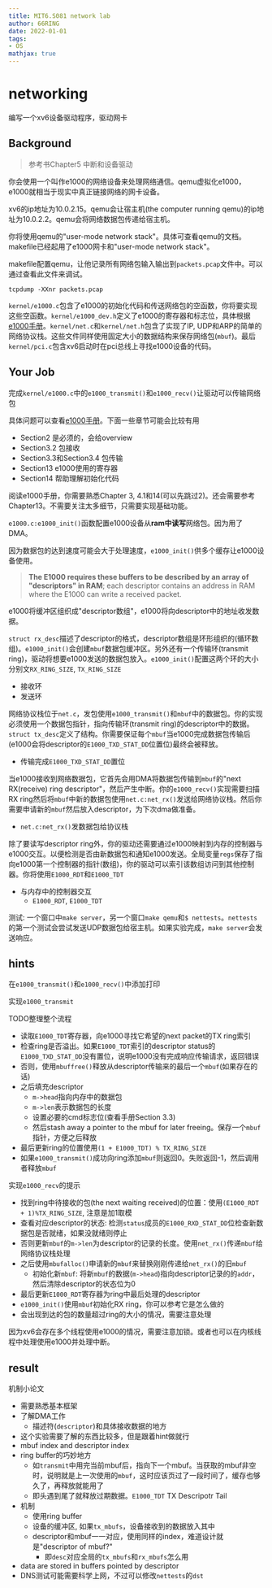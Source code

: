 ```yaml
---
title: MIT6.S081 network lab
author: 66RING
date: 2022-01-01
tags: 
- OS
mathjax: true
---
```



# networking

编写一个xv6设备驱动程序，驱动网卡

## Background

> 参考书Chapter5 中断和设备驱动

你会使用一个叫作e1000的网络设备来处理网络通信。qemu虚拟化e1000，e1000就相当于现实中真正链接网络的网卡设备。

xv6的ip地址为10.0.2.15。qemu会让宿主机(the computer running qemu)的ip地址为10.0.2.2。qemu会将网络数据包传递给宿主机。


你将使用qemu的"user-mode network stack"。具体可查看qemu的文档。makefile已经起用了e1000网卡和"user-mode network stack"。

makefile配置qemu，让他记录所有网络包输入输出到`packets.pcap`文件中。可以通过查看此文件来调试。

```
tcpdump -XXnr packets.pcap
```

`kernel/e1000.c`包含了e1000的初始化代码和传送网络包的空函数，你将要实现这些空函数。`kernel/e1000_dev.h`定义了e1000的寄存器和标志位，具体根据[e1000手册](https://pdos.csail.mit.edu/6.S081/2020/readings/8254x_GBe_SDM.pdf)。`kernel/net.c`和`kernel/net.h`包含了实现了IP, UDP和ARP的简单的网络协议栈。这些文件同样使用固定大小的数据结构来保存网络包(`mbuf`)。最后`kernel/pci.c`包含xv6启动时在pci总线上寻找e1000设备的代码。


## Your Job

完成`kernel/e1000.c`中的`e1000_transmit()`和`e1000_recv()`让驱动可以传输网络包

具体问题可以查看[e1000手册](https://pdos.csail.mit.edu/6.S081/2020/readings/8254x_GBe_SDM.pdf)。下面一些章节可能会比较有用

- Section2 是必须的，会给overview
- Section3.2 包接收
- Section3.3和Section3.4 包传输
- Section13 e1000使用的寄存器
- Section14 帮助理解初始化代码

阅读e1000手册，你需要熟悉Chapter 3, 4.1和14(可以先跳过2)。还会需要参考Chapter13。不需要关注太多细节，只需要实现基础功能。

`e1000.c:e1000_init()`函数配置e1000设备从**ram中读写**网络包。因为用了DMA。

因为数据包的达到速度可能会大于处理速度，`e1000_init()`供多个缓存让e1000设备使用。

> **The E1000 requires these buffers to be described by an array of "descriptors" in RAM**; each descriptor contains an address in RAM where the E1000 can write a received packet.

e1000将缓冲区组织成"descriptor数组"，e1000将向descriptor中的地址收发数据。

`struct rx_desc`描述了descriptor的格式，descriptor数组是环形组织的(循环数组)。`e1000_init()`会创建`mbuf`数据包缓冲区。另外还有一个传输环(transmit ring)，驱动将想要e1000发送的数据包放入。`e1000_init()`配置这两个环的大小分别文`RX_RING_SIZE`, `TX_RING_SIZE`

- 接收环
- 发送环

网络协议栈位于`net.c`，发包使用`e1000_transmit()`和`mbuf`中的数据包。你的实现必须使用一个数据包指针，指向传输环(transmit ring)的descriptor中的数据。`struct tx_desc`定义了结构。你需要保证每个`mbuf`当e1000完成数据包传输后(e1000会将descriptor的`E1000_TXD_STAT_DD`位置位)最终会被释放。

- 传输完成`E1000_TXD_STAT_DD`置位

当e1000接收到网络数据包，它首先会用DMA将数据包传输到`mbuf`的"next RX(receive) ring descriptor"，然后产生中断。你的`e1000_recv()`实现需要扫描RX ring然后将`mbuf`中新的数据包使用`net.c:net_rx()`发送给网络协议栈。然后你需要申请新的`mbuf`然后放入descriptor，为下次dma做准备。

- `net.c:net_rx()`发数据包给协议栈

除了要读写descriptor ring外，你的驱动还需要通过e1000映射到内存的控制器与e1000交互。以便检测是否由新数据包和通知e1000发送。全局变量`regs`保存了指向e1000第一个控制器的指针(数组)，你的驱动可以索引该数组访问到其他控制器。你将使用`E1000_RDT`和`E1000_TDT`

- 与内存中的控制器交互
	* `E1000_RDT`, `E1000_TDT`

测试: 一个窗口中`make server`，另一个窗口`make qemu`和`$ nettests`。`nettests`的第一个测试会尝试发送UDP数据包给宿主机。如果实验完成，`make server`会发送响应。


## hints

在`e1000_transmit()`和`e1000_recv()`中添加打印

实现`e1000_transmit`

TODO整理整个流程

- 读取`E1000_TDT`寄存器，向e1000寻找它希望的next packet的TX ring索引
- 检查ring是否溢出。如果`E1000_TDT`索引的descriptor status的`E1000_TXD_STAT_DD`没有置位，说明e1000没有完成响应传输请求，返回错误
- 否则，使用`mbuffree()`释放从descriptor传输来的最后一个`mbuf`(如果存在的话)
- 之后填充descriptor
	* `m->head`指向内存中的数据包
	* `m->len`表示数据包的长度
	* 设置必要的cmd标志位(查看手册Section 3.3)
	* 然后stash away a pointer to the mbuf for later freeing。保存一个`mbuf`指针，方便之后释放
- 最后更新ring的位置使用`(1 + E1000_TDT) % TX_RING_SIZE`
- 如果`e1000_transmit()`成功向ring添加`mbuf`则返回0。失败返回-1，然后调用者释放`mbuf`

实现`e1000_recv`的提示

- 找到ring中待接收的包(the next waiting received)的位置：使用`(E1000_RDT + 1)%TX_RING_SIZE`, 注意是加1取模
- 查看对应descriptor的状态: 检测`status`成员的`E1000_RXD_STAT_DD`位检查新数据包是否就绪，如果没就绪则停止
- 否则更新`mbuf`的`m->len`为descriptor的记录的长度。使用`net_rx()`传递`mbuf`给网络协议栈处理
- 之后使用`mbufalloc()`申请新的`mbuf`来替换刚刚传递给`net_rx()`的旧`mbuf`
	* 初始化新`mbuf`: 将新`mbuf`的数据(`m->head`)指向descriptor记录的的`addr`，然后清除descriptor的状态位为0
- 最后更新`E1000_RDT`寄存器为ring中最后处理的descriptor
- `e1000_init()`使用`mbuf`初始化RX ring，你可以参考它是怎么做的
- 会出现到达的包的数量超过ring的大小的情况，需要注意处理

因为xv6会存在多个线程使用e1000的情况，需要注意加锁。或者也可以在内核线程中处理使用e1000并处理中断。


## result

机制小论文

- 需要熟悉基本框架
- 了解DMA工作
	* 描述符(`descriptor`)和具体接收数据的地方
- 这个实验需要了解的东西比较多，但是跟着hint做就行
- mbuf index and descriptor index
- ring buffer的巧妙地方
	* 如`transmit`中用完当前mbuf后，指向下一个mbuf。当获取的mbuf非空时，说明就是上一次使用的`mbuf`，这时应该页过了一段时间了，缓存也够久了，再释放就能用了
	* 即头遇到尾了就释放过期数据。`E1000_TDT` TX Descripotr Tail
- 机制
	* 使用ring buffer
	* 设备的缓冲区, 如果`tx_mbufs`，设备接收到的数据放入其中
	* descriptor和mbuf一一对应，使用同样的index，难道设计就是"descriptor of mbuf?"
		+ 即`desc`对应全局的`tx_mbufs`和`rx_mbufs`怎么用
- data are stored in buffers pointed by descriptor
- DNS测试可能需要科学上网，不过可以修改`nettests`的`dst`


